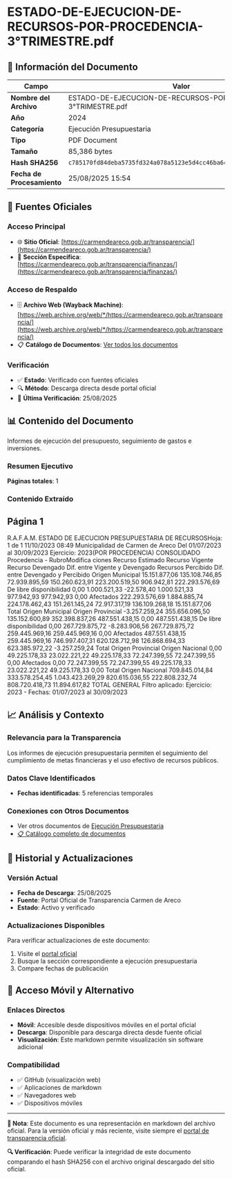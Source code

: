 # ESTADO-DE-EJECUCION-DE-RECURSOS-POR-PROCEDENCIA-3°TRIMESTRE.pdf

## 📄 Información del Documento

| Campo | Valor |
|-------|--------|
| **Nombre del Archivo** | ESTADO-DE-EJECUCION-DE-RECURSOS-POR-PROCEDENCIA-3°TRIMESTRE.pdf |
| **Año** | 2024 |
| **Categoría** | Ejecución Presupuestaria |
| **Tipo** | PDF Document |
| **Tamaño** | 85,386 bytes |
| **Hash SHA256** | `c785170fd84deba5735fd324a078a5123e5d4cc46ba6c98b43376d47e2531ba2` |
| **Fecha de Procesamiento** | 25/08/2025 15:54 |

## 🔗 Fuentes Oficiales

### Acceso Principal
- 🌐 **Sitio Oficial**: [https://carmendeareco.gob.ar/transparencia/](https://carmendeareco.gob.ar/transparencia/)
- 📁 **Sección Específica**: [https://carmendeareco.gob.ar/transparencia/finanzas/](https://carmendeareco.gob.ar/transparencia/finanzas/)

### Acceso de Respaldo
- 🗄️ **Archivo Web (Wayback Machine)**: [https://web.archive.org/web/*/https://carmendeareco.gob.ar/transparencia/](https://web.archive.org/web/*/https://carmendeareco.gob.ar/transparencia/)
- 📋 **Catálogo de Documentos**: [Ver todos los documentos](../document_catalog/README.md)

### Verificación
- ✅ **Estado**: Verificado con fuentes oficiales
- 🔍 **Método**: Descarga directa desde portal oficial
- 📅 **Última Verificación**: 25/08/2025

## 📊 Contenido del Documento

Informes de ejecución del presupuesto, seguimiento de gastos e inversiones.

### Resumen Ejecutivo

**Páginas totales**: 1

### Contenido Extraído

## Página 1

R.A.F.A.M.
ESTADO DE EJECUCION PRESUPUESTARIA DE RECURSOSHoja: 1 de 1
11/10/2023 08:49
Municipalidad de
Carmen de Areco Del 01/07/2023 al 30/09/2023 Ejercicio: 2023(POR PROCEDENCIA)
CONSOLIDADO
Procedencia - RubroModifica 
ciones Recurso 
Estimado Recurso 
Vigente Recurso 
Devengado Dif. entre 
Vigente y 
Devengado Recursos 
Percibido Dif. entre 
Devengado y 
Percibido 
Origen Municipal 
15.151.877,06 135.108.746,85 72.939.895,59 150.260.623,91 223.200.519,50 906.942,81 222.293.576,69 De libre disponibilidad
0,00 1.000.521,33 -22.578,40 1.000.521,33 977.942,93 977.942,93 0,00 Afectados
222.293.576,69 1.884.885,74 224.178.462,43 151.261.145,24 72.917.317,19 136.109.268,18 15.151.877,06 Total Origen Municipal 
Origen Provincial 
-3.257.259,24 355.656.096,50 135.152.600,89 352.398.837,26 487.551.438,15 0,00 487.551.438,15 De libre disponibilidad
0,00 267.729.875,72 -8.283.906,56 267.729.875,72 259.445.969,16 259.445.969,16 0,00 Afectados
487.551.438,15 259.445.969,16 746.997.407,31 620.128.712,98 126.868.694,33 623.385.972,22 -3.257.259,24 Total Origen Provincial 
Origen Nacional 
0,00 49.225.178,33 23.022.221,22 49.225.178,33 72.247.399,55 72.247.399,55 0,00 Afectados
0,00 72.247.399,55 72.247.399,55 49.225.178,33 23.022.221,22 49.225.178,33 0,00 Total Origen Nacional 
709.845.014,84 333.578.254,45 1.043.423.269,29 820.615.036,55 222.808.232,74 808.720.418,73 11.894.617,82 TOTAL GENERAL
Filtro aplicado: Ejercicio: 2023 -  Fechas: 01/07/2023 al 30/09/2023



## 📈 Análisis y Contexto

### Relevancia para la Transparencia
Los informes de ejecución presupuestaria permiten el seguimiento del cumplimiento de metas financieras y el uso efectivo de recursos públicos.

### Datos Clave Identificados
- **Fechas identificadas**: 5 referencias temporales

### Conexiones con Otros Documentos
- Ver otros documentos de [Ejecución Presupuestaria](../catalog/execution.md)
- [📋 Catálogo completo de documentos](../document_catalog/README.md)

## 🔄 Historial y Actualizaciones

### Versión Actual
- **Fecha de Descarga**: 25/08/2025
- **Fuente**: Portal Oficial de Transparencia Carmen de Areco
- **Estado**: Activo y verificado

### Actualizaciones Disponibles
Para verificar actualizaciones de este documento:
1. Visite el [portal oficial](https://carmendeareco.gob.ar/transparencia/)
2. Busque la sección correspondiente a ejecución presupuestaria
3. Compare fechas de publicación

## 📱 Acceso Móvil y Alternativo

### Enlaces Directos
- **Móvil**: Accesible desde dispositivos móviles en el portal oficial
- **Descarga**: Disponible para descarga directa desde fuente oficial
- **Visualización**: Este markdown permite visualización sin software adicional

### Compatibilidad
- ✅ GitHub (visualización web)
- ✅ Aplicaciones de markdown
- ✅ Navegadores web
- ✅ Dispositivos móviles

---

**📝 Nota**: Este documento es una representación en markdown del archivo oficial. 
Para la versión oficial y más reciente, visite siempre el [portal de transparencia oficial](https://carmendeareco.gob.ar/transparencia/).

**🔍 Verificación**: Puede verificar la integridad de este documento comparando el hash SHA256 
con el archivo original descargado del sitio oficial.
